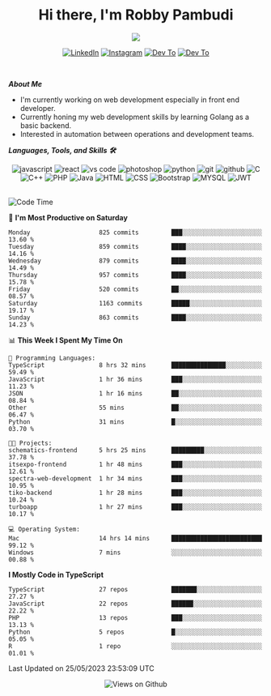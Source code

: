 <div align="center">
   <h1>Hi there, I'm Robby Pambudi </h1>

<img src="https://pronoun.cyou/x/y?subject=He&object=Him&height=20"> 
</div>

<p align='center'>
   <a href="https://www.linkedin.com/in/robbypambudi" target="_blank"><img src="https://img.shields.io/badge/LinkedIn-0077B5?style=for-the-badge&logo=linkedin&logoColor=white" alt="LinkedIn"></a>
   <a href="https://www.instagram.com/robbypambudi" target="_blank"><img src="https://img.shields.io/badge/Instagram-E4405F?style=for-the-badge&logo=instagram&logoColor=white" alt="Instagram"></a>
   <a href="https://dev.to/robbypambudi" target="_blank"><img src="https://img.shields.io/badge/dev.to-0A0A0A?style=for-the-badge&logo=dev.to&logoColor=white" alt="Dev To"></a>
   <a href="https://www.facebook.com/robbyulungpambudi" target="_blank"><img src="https://img.shields.io/badge/Facebook-1877F2?style=for-the-badge&logo=facebook&logoColor=white" alt="Dev To"></a>

</p> <p>
<br>
   
***About Me***
   
- I'm currently working on web development especially in front end developer.
- Currently honing my web development skills by learning Golang as a basic backend.
- Interested in automation between operations and development teams.
 
   
***Languages, Tools, and Skills 🛠***

   <div align="center">
   <img src="https://img.shields.io/badge/JavaScript-F7DF1E?style=for-the-badge&logo=javascript&logoColor=black" alt="javascript" />
      <img src="https://img.shields.io/badge/React-61DAFB?style=for-the-badge&logo=react&logoColor=black" alt="react" />
      <img src="https://img.shields.io/badge/vs%20code-007ACC?style=for-the-badge&logo=visual%20studio%20code&logoColor=white" alt="vs code" />
      <img src="https://img.shields.io/badge/adobe%20photoshop-31A8FF?style=for-the-badge&logo=adobe%20photoshop&logoColor=white" alt="photoshop" />
      <img src="https://img.shields.io/badge/python-3776AB?style=for-the-badge&logo=python&logoColor=white" alt="python" />
      <img src="https://img.shields.io/badge/Git-F05032?style=for-the-badge&logo=git&logoColor=white" alt="git" />
      <img src="https://img.shields.io/badge/GitHub-100000?style=for-the-badge&logo=github&logoColor=white" alt="github" />
      <img src="https://img.shields.io/badge/c-%2300599C.svg?style=for-the-badge&logo=c&logoColor=white" alt="C" />
      <img src="https://img.shields.io/badge/c++-%2300599C.svg?style=for-the-badge&logo=c%2B%2B&logoColor=white" alt="C++" />   
      <img src="https://img.shields.io/badge/PHP-777BB4?style=for-the-badge&logo=php&logoColor=white" alt="PHP" />
      <img src="https://img.shields.io/badge/Java-ED8B00?style=for-the-badge&logo=java&logoColor=white" alt="Java"/>
      <img src="https://img.shields.io/badge/HTML5-E34F26?style=for-the-badge&logo=html5&logoColor=white" alt="HTML" />
      <img src="https://img.shields.io/badge/CSS-239120?&style=for-the-badge&logo=css3&logoColor=white" alt ="CSS" />
      <img src="https://img.shields.io/badge/Bootstrap-563D7C?style=for-the-badge&logo=bootstrap&logoColor=white" alt="Bootstrap" />
      <img src="https://img.shields.io/badge/MySQL-00000F?style=for-the-badge&logo=mysql&logoColor=white" alt="MYSQL" />
      <img src="https://img.shields.io/badge/json%20web%20tokens-323330?style=for-the-badge&logo=json-web-tokens&logoColor=pink" alt="JWT" />
      
   </div><br>
   
<!--START_SECTION:waka-->
![Code Time](http://img.shields.io/badge/Code%20Time-725%20hrs%2040%20mins-blue)

📅 **I'm Most Productive on Saturday** 

```text
Monday                   825 commits         ███░░░░░░░░░░░░░░░░░░░░░░   13.60 % 
Tuesday                  859 commits         ████░░░░░░░░░░░░░░░░░░░░░   14.16 % 
Wednesday                879 commits         ████░░░░░░░░░░░░░░░░░░░░░   14.49 % 
Thursday                 957 commits         ████░░░░░░░░░░░░░░░░░░░░░   15.78 % 
Friday                   520 commits         ██░░░░░░░░░░░░░░░░░░░░░░░   08.57 % 
Saturday                 1163 commits        █████░░░░░░░░░░░░░░░░░░░░   19.17 % 
Sunday                   863 commits         ████░░░░░░░░░░░░░░░░░░░░░   14.23 % 
```


📊 **This Week I Spent My Time On** 

```text
💬 Programming Languages: 
TypeScript               8 hrs 32 mins       ███████████████░░░░░░░░░░   59.49 % 
JavaScript               1 hr 36 mins        ███░░░░░░░░░░░░░░░░░░░░░░   11.23 % 
JSON                     1 hr 16 mins        ██░░░░░░░░░░░░░░░░░░░░░░░   08.84 % 
Other                    55 mins             ██░░░░░░░░░░░░░░░░░░░░░░░   06.47 % 
Python                   31 mins             █░░░░░░░░░░░░░░░░░░░░░░░░   03.70 % 

🐱‍💻 Projects: 
schematics-frontend      5 hrs 25 mins       █████████░░░░░░░░░░░░░░░░   37.78 % 
itsexpo-frontend         1 hr 48 mins        ███░░░░░░░░░░░░░░░░░░░░░░   12.61 % 
spectra-web-development  1 hr 34 mins        ███░░░░░░░░░░░░░░░░░░░░░░   10.95 % 
tiko-backend             1 hr 28 mins        ███░░░░░░░░░░░░░░░░░░░░░░   10.24 % 
turboapp                 1 hr 27 mins        ███░░░░░░░░░░░░░░░░░░░░░░   10.17 % 

💻 Operating System: 
Mac                      14 hrs 14 mins      █████████████████████████   99.12 % 
Windows                  7 mins              ░░░░░░░░░░░░░░░░░░░░░░░░░   00.88 % 
```

**I Mostly Code in TypeScript** 

```text
TypeScript               27 repos            ███████░░░░░░░░░░░░░░░░░░   27.27 % 
JavaScript               22 repos            ██████░░░░░░░░░░░░░░░░░░░   22.22 % 
PHP                      13 repos            ███░░░░░░░░░░░░░░░░░░░░░░   13.13 % 
Python                   5 repos             █░░░░░░░░░░░░░░░░░░░░░░░░   05.05 % 
R                        1 repo              ░░░░░░░░░░░░░░░░░░░░░░░░░   01.01 % 
```




 Last Updated on 25/05/2023 23:53:09 UTC
<!--END_SECTION:waka-->

<div align="center">
<img src="https://komarev.com/ghpvc/?username=robbypambudi&color=green" alt="Views on Github" />
</div>

